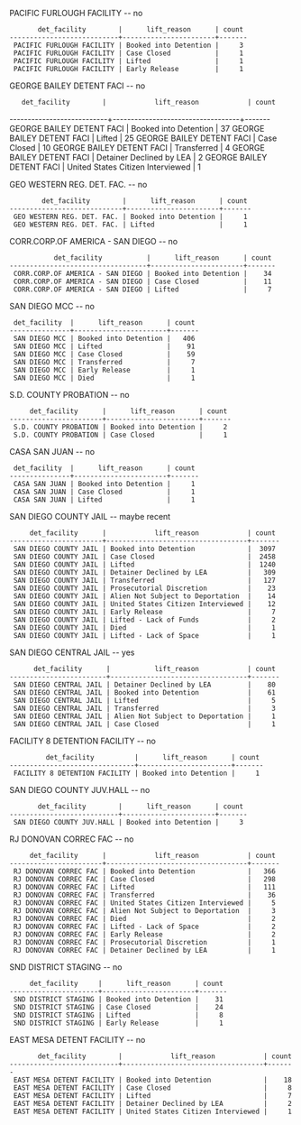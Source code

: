 PACIFIC FURLOUGH FACILITY -- no

           det_facility        |      lift_reason      | count
    ---------------------------+-----------------------+-------
     PACIFIC FURLOUGH FACILITY | Booked into Detention |     3
     PACIFIC FURLOUGH FACILITY | Case Closed           |     1
     PACIFIC FURLOUGH FACILITY | Lifted                |     1
     PACIFIC FURLOUGH FACILITY | Early Release         |     1

GEORGE BAILEY DETENT FACI -- no

       det_facility        |            lift_reason            | count
---------------------------+-----------------------------------+-------
 GEORGE BAILEY DETENT FACI | Booked into Detention             |    37
 GEORGE BAILEY DETENT FACI | Lifted                            |    25
 GEORGE BAILEY DETENT FACI | Case Closed                       |    10
 GEORGE BAILEY DETENT FACI | Transferred                       |     4
 GEORGE BAILEY DETENT FACI | Detainer Declined by LEA          |     2
 GEORGE BAILEY DETENT FACI | United States Citizen Interviewed |     1

GEO WESTERN REG. DET. FAC. -- no

            det_facility        |      lift_reason      | count
    ----------------------------+-----------------------+-------
     GEO WESTERN REG. DET. FAC. | Booked into Detention |     1
     GEO WESTERN REG. DET. FAC. | Lifted                |     1

CORR.CORP.OF AMERICA - SAN DIEGO -- no

               det_facility           |      lift_reason      | count
    ----------------------------------+-----------------------+-------
     CORR.CORP.OF AMERICA - SAN DIEGO | Booked into Detention |    34
     CORR.CORP.OF AMERICA - SAN DIEGO | Case Closed           |    11
     CORR.CORP.OF AMERICA - SAN DIEGO | Lifted                |     7

SAN DIEGO MCC -- no

     det_facility  |      lift_reason      | count
    ---------------+-----------------------+-------
     SAN DIEGO MCC | Booked into Detention |   406
     SAN DIEGO MCC | Lifted                |    91
     SAN DIEGO MCC | Case Closed           |    59
     SAN DIEGO MCC | Transferred           |     7
     SAN DIEGO MCC | Early Release         |     1
     SAN DIEGO MCC | Died                  |     1

S.D. COUNTY PROBATION -- no

         det_facility      |      lift_reason      | count
    -----------------------+-----------------------+-------
     S.D. COUNTY PROBATION | Booked into Detention |     2
     S.D. COUNTY PROBATION | Case Closed           |     1

CASA SAN JUAN -- no

     det_facility  |      lift_reason      | count
    ---------------+-----------------------+-------
     CASA SAN JUAN | Booked into Detention |     1
     CASA SAN JUAN | Case Closed           |     1
     CASA SAN JUAN | Lifted                |     1

SAN DIEGO COUNTY JAIL -- maybe recent

         det_facility      |            lift_reason            | count
    -----------------------+-----------------------------------+-------
     SAN DIEGO COUNTY JAIL | Booked into Detention             |  3097
     SAN DIEGO COUNTY JAIL | Case Closed                       |  2458
     SAN DIEGO COUNTY JAIL | Lifted                            |  1240
     SAN DIEGO COUNTY JAIL | Detainer Declined by LEA          |   309
     SAN DIEGO COUNTY JAIL | Transferred                       |   127
     SAN DIEGO COUNTY JAIL | Prosecutorial Discretion          |    23
     SAN DIEGO COUNTY JAIL | Alien Not Subject to Deportation  |    14
     SAN DIEGO COUNTY JAIL | United States Citizen Interviewed |    12
     SAN DIEGO COUNTY JAIL | Early Release                     |     7
     SAN DIEGO COUNTY JAIL | Lifted - Lack of Funds            |     2
     SAN DIEGO COUNTY JAIL | Died                              |     1
     SAN DIEGO COUNTY JAIL | Lifted - Lack of Space            |     1

SAN DIEGO CENTRAL JAIL -- yes

          det_facility      |           lift_reason            | count
    ------------------------+----------------------------------+-------
     SAN DIEGO CENTRAL JAIL | Detainer Declined by LEA         |    80
     SAN DIEGO CENTRAL JAIL | Booked into Detention            |    61
     SAN DIEGO CENTRAL JAIL | Lifted                           |     5
     SAN DIEGO CENTRAL JAIL | Transferred                      |     3
     SAN DIEGO CENTRAL JAIL | Alien Not Subject to Deportation |     1
     SAN DIEGO CENTRAL JAIL | Case Closed                      |     1

FACILITY 8 DETENTION FACILITY -- no

             det_facility          |      lift_reason      | count
    -------------------------------+-----------------------+-------
     FACILITY 8 DETENTION FACILITY | Booked into Detention |     1

SAN DIEGO COUNTY JUV.HALL -- no

           det_facility        |      lift_reason      | count
    ---------------------------+-----------------------+-------
     SAN DIEGO COUNTY JUV.HALL | Booked into Detention |     3

RJ DONOVAN CORREC FAC -- no

         det_facility      |            lift_reason            | count
    -----------------------+-----------------------------------+-------
     RJ DONOVAN CORREC FAC | Booked into Detention             |   366
     RJ DONOVAN CORREC FAC | Case Closed                       |   298
     RJ DONOVAN CORREC FAC | Lifted                            |   111
     RJ DONOVAN CORREC FAC | Transferred                       |    36
     RJ DONOVAN CORREC FAC | United States Citizen Interviewed |     5
     RJ DONOVAN CORREC FAC | Alien Not Subject to Deportation  |     3
     RJ DONOVAN CORREC FAC | Died                              |     2
     RJ DONOVAN CORREC FAC | Lifted - Lack of Space            |     2
     RJ DONOVAN CORREC FAC | Early Release                     |     2
     RJ DONOVAN CORREC FAC | Prosecutorial Discretion          |     1
     RJ DONOVAN CORREC FAC | Detainer Declined by LEA          |     1

SND DISTRICT STAGING -- no

         det_facility     |      lift_reason      | count
    ----------------------+-----------------------+-------
     SND DISTRICT STAGING | Booked into Detention |    31
     SND DISTRICT STAGING | Case Closed           |    24
     SND DISTRICT STAGING | Lifted                |     8
     SND DISTRICT STAGING | Early Release         |     1

EAST MESA DETENT FACILITY -- no

           det_facility        |            lift_reason            | count
    ---------------------------+-----------------------------------+-------
     EAST MESA DETENT FACILITY | Booked into Detention             |    18
     EAST MESA DETENT FACILITY | Case Closed                       |     8
     EAST MESA DETENT FACILITY | Lifted                            |     7
     EAST MESA DETENT FACILITY | Detainer Declined by LEA          |     2
     EAST MESA DETENT FACILITY | United States Citizen Interviewed |     1
